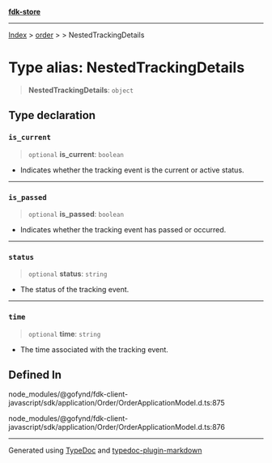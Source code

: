 [**fdk-store**](../../../README.md)
***

[Index](../../../API.md) > [order](../../README.md) > [<internal>](../README.md) > NestedTrackingDetails

# Type alias: NestedTrackingDetails

> **NestedTrackingDetails**: `object`

## Type declaration

### `is_current`

> `optional` **is\_current**: `boolean`

- Indicates whether the tracking event is
the current or active status.

***

### `is_passed`

> `optional` **is\_passed**: `boolean`

- Indicates whether the tracking event has
passed or occurred.

***

### `status`

> `optional` **status**: `string`

- The status of the tracking event.

***

### `time`

> `optional` **time**: `string`

- The time associated with the tracking event.

## Defined In

node\_modules/@gofynd/fdk-client-javascript/sdk/application/Order/OrderApplicationModel.d.ts:875

node\_modules/@gofynd/fdk-client-javascript/sdk/application/Order/OrderApplicationModel.d.ts:876

***
Generated using [TypeDoc](https://typedoc.org/) and [typedoc-plugin-markdown](https://www.npmjs.com/package/typedoc-plugin-markdown)
